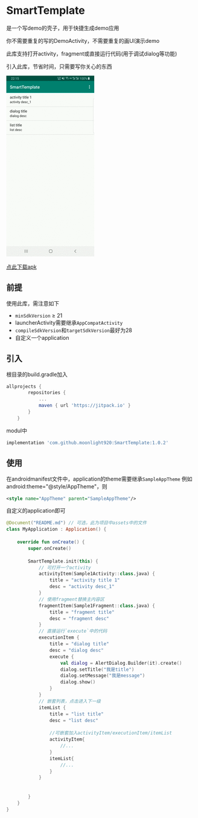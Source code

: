 # SmartTemplate
是一个写demo的壳子，用于快捷生成demo应用

你不需要重复的写的DemoActivity，不需要重复的画UI演示demo

此库支持打开activity，fragment或直接运行代码(用于调试dialog等功能)

引入此库，节省时间，只需要写你关心的东西

![演示](https://raw.githubusercontent.com/moonlight920/SmartTemplate/b5cc7ff0634a4001da57bf1c330de32af982485f/album/samrt_template.gif)  

[点此下载apk](https://raw.githubusercontent.com/moonlight920/SmartTemplate/master/app-debug.apk)

## 前提
使用此库，需注意如下
* `minSdkVersion` ≥ 21
* launcherActivity需要继承`AppCompatActivity`
* `compileSdkVersion`和`targetSdkVersion`最好为28
* 自定义一个application

## 引入
根目录的build.gradle加入
```groovy
allprojects {
		repositories {
			...
			maven { url 'https://jitpack.io' }
		}
	}
```
modul中
```groovy
implementation 'com.github.moonlight920:SmartTemplate:1.0.2'
```

## 使用
在androidmanifest文件中，application的theme需要继承`SampleAppTheme`
例如android:theme="@style/AppTheme"，则
```xml
<style name="AppTheme" parent="SampleAppTheme"/>
```
自定义的application即可
```kotlin
@Document("README.md") // 可选，此为项目中assets中的文件
class MyApplication : Application() {

    override fun onCreate() {
        super.onCreate()

        SmartTemplate.init(this) {
            // 可打开一个activity
            activityItem(Sample1Activity::class.java) {
                title = "activity title 1"
                desc = "activity desc_1"
            }
            // 使用fragment替换主内容区
            fragmentItem(Sample1Fragment::class.java) {
                title = "fragment title"
                desc = "fragment desc"
            }
            // 直接运行`execute`中的代码
            executionItem {
                title = "dialog title"
                desc = "dialog desc"
                execute {
                    val dialog = AlertDialog.Builder(it).create()
                    dialog.setTitle("我是title")
                    dialog.setMessage("我是message")
                    dialog.show()
                }
            }
            // 嵌套列表，点击进入下一级
            itemList {
                title = "list title"
                desc = "list desc"

                //可嵌套加入activityItem/executionItem/itemList
                activityItem{
                    //...
                }
                itemList{
                    //...
                }
            }


        }
    }
}
```
